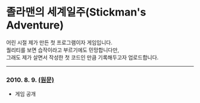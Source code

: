 # 졸라맨의 세계일주(Stickman's Adventure)

어린 시절 제가 만든 첫 프로그램이자 게임입니다.<br>
퀄리티를 보면 습작이라고 부르기에도 민망합니다만, <br>
그래도 제가 살면서 작성한 첫 코드인 만큼 기록해두고자 업로드합니다.<br>

---

### 2010. 8. 9. [(원문)](https://cafe.naver.com/crazygm/19061)
- 게임 공개
